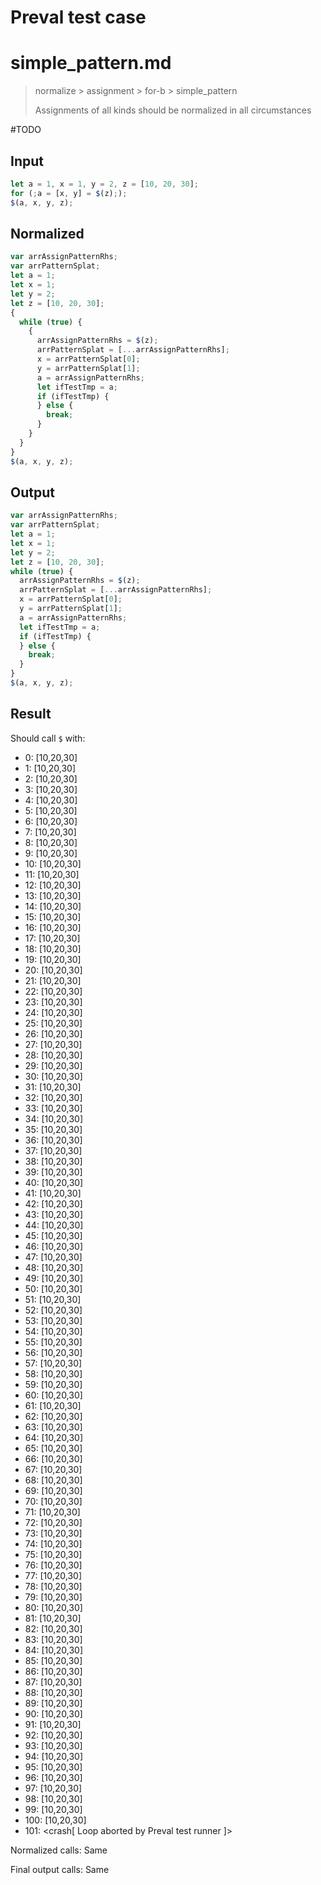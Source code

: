 # Preval test case

# simple_pattern.md

> normalize > assignment > for-b > simple_pattern
>
> Assignments of all kinds should be normalized in all circumstances

#TODO

## Input

`````js filename=intro
let a = 1, x = 1, y = 2, z = [10, 20, 30];
for (;a = [x, y] = $(z););
$(a, x, y, z);
`````

## Normalized

`````js filename=intro
var arrAssignPatternRhs;
var arrPatternSplat;
let a = 1;
let x = 1;
let y = 2;
let z = [10, 20, 30];
{
  while (true) {
    {
      arrAssignPatternRhs = $(z);
      arrPatternSplat = [...arrAssignPatternRhs];
      x = arrPatternSplat[0];
      y = arrPatternSplat[1];
      a = arrAssignPatternRhs;
      let ifTestTmp = a;
      if (ifTestTmp) {
      } else {
        break;
      }
    }
  }
}
$(a, x, y, z);
`````

## Output

`````js filename=intro
var arrAssignPatternRhs;
var arrPatternSplat;
let a = 1;
let x = 1;
let y = 2;
let z = [10, 20, 30];
while (true) {
  arrAssignPatternRhs = $(z);
  arrPatternSplat = [...arrAssignPatternRhs];
  x = arrPatternSplat[0];
  y = arrPatternSplat[1];
  a = arrAssignPatternRhs;
  let ifTestTmp = a;
  if (ifTestTmp) {
  } else {
    break;
  }
}
$(a, x, y, z);
`````

## Result

Should call `$` with:
 - 0: [10,20,30]
 - 1: [10,20,30]
 - 2: [10,20,30]
 - 3: [10,20,30]
 - 4: [10,20,30]
 - 5: [10,20,30]
 - 6: [10,20,30]
 - 7: [10,20,30]
 - 8: [10,20,30]
 - 9: [10,20,30]
 - 10: [10,20,30]
 - 11: [10,20,30]
 - 12: [10,20,30]
 - 13: [10,20,30]
 - 14: [10,20,30]
 - 15: [10,20,30]
 - 16: [10,20,30]
 - 17: [10,20,30]
 - 18: [10,20,30]
 - 19: [10,20,30]
 - 20: [10,20,30]
 - 21: [10,20,30]
 - 22: [10,20,30]
 - 23: [10,20,30]
 - 24: [10,20,30]
 - 25: [10,20,30]
 - 26: [10,20,30]
 - 27: [10,20,30]
 - 28: [10,20,30]
 - 29: [10,20,30]
 - 30: [10,20,30]
 - 31: [10,20,30]
 - 32: [10,20,30]
 - 33: [10,20,30]
 - 34: [10,20,30]
 - 35: [10,20,30]
 - 36: [10,20,30]
 - 37: [10,20,30]
 - 38: [10,20,30]
 - 39: [10,20,30]
 - 40: [10,20,30]
 - 41: [10,20,30]
 - 42: [10,20,30]
 - 43: [10,20,30]
 - 44: [10,20,30]
 - 45: [10,20,30]
 - 46: [10,20,30]
 - 47: [10,20,30]
 - 48: [10,20,30]
 - 49: [10,20,30]
 - 50: [10,20,30]
 - 51: [10,20,30]
 - 52: [10,20,30]
 - 53: [10,20,30]
 - 54: [10,20,30]
 - 55: [10,20,30]
 - 56: [10,20,30]
 - 57: [10,20,30]
 - 58: [10,20,30]
 - 59: [10,20,30]
 - 60: [10,20,30]
 - 61: [10,20,30]
 - 62: [10,20,30]
 - 63: [10,20,30]
 - 64: [10,20,30]
 - 65: [10,20,30]
 - 66: [10,20,30]
 - 67: [10,20,30]
 - 68: [10,20,30]
 - 69: [10,20,30]
 - 70: [10,20,30]
 - 71: [10,20,30]
 - 72: [10,20,30]
 - 73: [10,20,30]
 - 74: [10,20,30]
 - 75: [10,20,30]
 - 76: [10,20,30]
 - 77: [10,20,30]
 - 78: [10,20,30]
 - 79: [10,20,30]
 - 80: [10,20,30]
 - 81: [10,20,30]
 - 82: [10,20,30]
 - 83: [10,20,30]
 - 84: [10,20,30]
 - 85: [10,20,30]
 - 86: [10,20,30]
 - 87: [10,20,30]
 - 88: [10,20,30]
 - 89: [10,20,30]
 - 90: [10,20,30]
 - 91: [10,20,30]
 - 92: [10,20,30]
 - 93: [10,20,30]
 - 94: [10,20,30]
 - 95: [10,20,30]
 - 96: [10,20,30]
 - 97: [10,20,30]
 - 98: [10,20,30]
 - 99: [10,20,30]
 - 100: [10,20,30]
 - 101: <crash[ Loop aborted by Preval test runner ]>

Normalized calls: Same

Final output calls: Same
